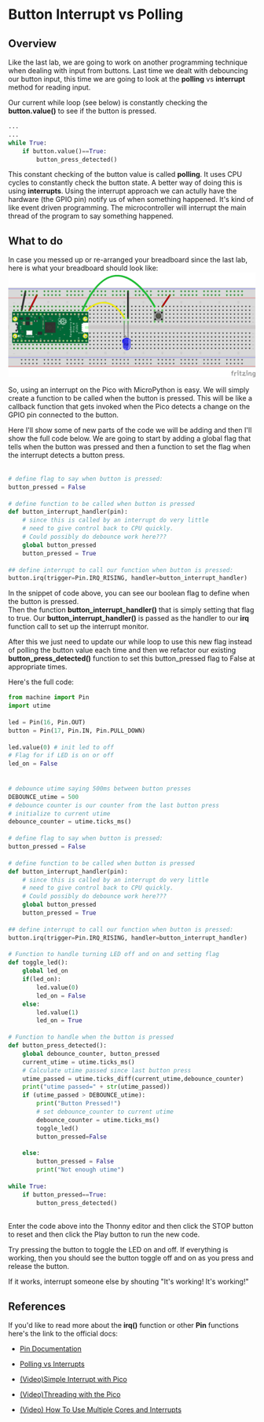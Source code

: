 # Button Interrupt vs Polling

## Overview

Like the last lab, we are going to work on another programming technique when dealing with input from buttons.  Last time we dealt with debouncing our button input, this time we are going to look at the **polling** vs **interrupt** method for reading input.  

Our current while loop (see below) is constantly checking the **button.value()** to see if the button is pressed.
``` Python
...
...
while True:
    if button.value()==True:
        button_press_detected()
```
This constant checking of the button value is called **polling**.  It uses CPU cycles to constantly check the button state.  A better way of doing this is using **interrupts**.  Using the interrupt approach we can actully have the hardware (the GPIO pin) notify us of when something happened.  It's kind of like event driven programming. The microcontroller will interrupt the main thread of the program to say something happened.


 ## What to do

In case you messed up or re-arranged your breadboard since the last lab, here is what your breadboard should look like:
![Button Diagram](/images/8_button_pico_bb.png)


So, using an interrupt on the Pico with MicroPython is easy.  We will simply create a function to be called when the button is pressed.  This will be like a callback function that gets invoked when the Pico detects a change on the GPIO pin connected to the button.

Here I'll show some of new parts of the code we will be adding and then I'll show the full code below.
We are going to start by adding a global flag that tells when the button was pressed and then a function to set the flag when the interrupt detects a button press.
```Python

# define flag to say when button is pressed:
button_pressed = False

# define function to be called when button is pressed
def button_interrupt_handler(pin):
    # since this is called by an interrupt do very little
    # need to give control back to CPU quickly.
    # Could possibly do debounce work here???
    global button_pressed
    button_pressed = True

## define interrupt to call our function when button is pressed:
button.irq(trigger=Pin.IRQ_RISING, handler=button_interrupt_handler)

```
In the snippet of code above, you can see our boolean flag to define when the button is pressed.  
Then the function **button_interrupt_handler()** that is simply setting that flag to true.
Our **button_interrupt_handler()** is passed as the handler to our **irq** function call to set up the interrupt monitor.

After this we just need to update our while loop to use this new flag instead of polling the button value each time and then we refactor our existing **button_press_detected()** function to set this button_pressed flag to False at appropriate times.

Here's the full code:

``` Python
from machine import Pin
import utime

led = Pin(16, Pin.OUT)
button = Pin(17, Pin.IN, Pin.PULL_DOWN)

led.value(0) # init led to off
# Flag for if LED is on or off
led_on = False


# debounce utime saying 500ms between button presses
DEBOUNCE_utime = 500
# debounce counter is our counter from the last button press
# initialize to current utime
debounce_counter = utime.ticks_ms()

# define flag to say when button is pressed:
button_pressed = False

# define function to be called when button is pressed
def button_interrupt_handler(pin):
    # since this is called by an interrupt do very little
    # need to give control back to CPU quickly.
    # Could possibly do debounce work here???
    global button_pressed
    button_pressed = True

## define interrupt to call our function when button is pressed:
button.irq(trigger=Pin.IRQ_RISING, handler=button_interrupt_handler)    

# Function to handle turning LED off and on and setting flag
def toggle_led():
    global led_on
    if(led_on):
        led.value(0)
        led_on = False
    else:
        led.value(1)
        led_on = True

# Function to handle when the button is pressed
def button_press_detected():
    global debounce_counter, button_pressed
    current_utime = utime.ticks_ms()
    # Calculate utime passed since last button press
    utime_passed = utime.ticks_diff(current_utime,debounce_counter)
    print("utime passed=" + str(utime_passed))
    if (utime_passed > DEBOUNCE_utime):
        print("Button Pressed!")
        # set debounce_counter to current utime
        debounce_counter = utime.ticks_ms()
        toggle_led()
        button_pressed=False
    
    else:
        button_pressed = False
        print("Not enough utime")

while True:
    if button_pressed==True:
        button_press_detected()
  
```
Enter the code above into the Thonny editor and then click the STOP button to reset and then click the Play button to run the new code.

Try pressing the button to toggle the LED on and off.
If everything is working, then you should see the button toggle off and on as you press and release the button.

If it works, interrupt someone else by shouting "It's working!  It's working!"


## References

If you'd like to read more about the **irq()** function or other **Pin** functions here's the link to the official docs:  
- [Pin Documentation](https://docs.micropython.org/en/latest/library/machine.Pin.html)

- [Polling vs Interrupts](https://electrocredible.com/raspberry-pi-pico-external-interrupts-button-micropython/)

- [(Video)Simple Interrupt with Pico](https://www.youtube.com/watch?v=Qw2xr5a2rSA)

- [(Video)Threading with the Pico](https://www.youtube.com/watch?v=QeDnjcdGrpY)

- [(Video) How To Use Multiple Cores and Interrupts](https://www.youtube.com/watch?v=9vvobRfFOwk&t=574s)